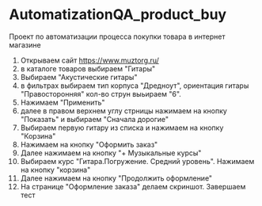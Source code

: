 # AutomatizationQA_product_buy

Проект по автоматизации процесса покупки товара в интернет магазине

1) Открываем сайт https://www.muztorg.ru/
2) в каталоге товаров выбираем "Гитары"
3) Выбираем "Акустические гитары"
4) в фильтрах выбираем тип корпуса "Дредноут", ориентация гитары "Правосторонняя" кол-во струн выьираем "6".
5) Нажимаем "Применить"
6) далее в правом верхнем углу стрницы нажимаем на кнопку "Показать" и выбираем "Сначала дорогие"
7) Выбираем первую гитару из списка и нажимаем на кнопку "Корзина"
8) Нажимаем на кнопку "Оформить заказ"
9) Далее нажимаем на кнопку "+ Музыкальные курсы"
10) Выбираем курс "Гитара.Погружение. Средний уровень". Нажимаем на кнопку "корзина"
11) Далее нажимаем на кнопку "Продолжить оформление"
12) На странице "Оформление заказа" делаем скриншот. Завершаем тест
